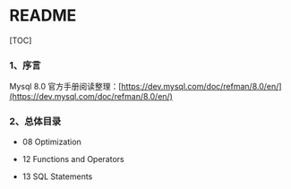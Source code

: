# README

[TOC]

### 1、序言

Mysql 8.0 官方手册阅读整理：[https://dev.mysql.com/doc/refman/8.0/en/](https://dev.mysql.com/doc/refman/8.0/en/)

### 2、总体目录

- 08 Optimization

- 12 Functions and Operators

- 13 SQL Statements